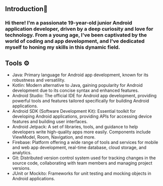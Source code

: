 ## Introduction🤵
### Hi there! I'm a passionate 19-year-old junior Android application developer, driven by a deep curiosity and love for technology. From a young age, I've been captivated by the world of coding and app development, and I've dedicated myself to honing my skills in this dynamic field.

## Tools ⚙️
*  Java: Primary language for Android app development, known for its robustness and versatility.
* Kotlin: Modern alternative to Java, gaining popularity for Android development due to its concise syntax and enhanced features.
* Android Studio: The official IDE for Android app development, providing powerful tools and features tailored specifically for building Android applications.
* Android SDK (Software Development Kit): Essential toolkit for developing Android applications, providing APIs for accessing device features and building user interfaces.
* Android Jetpack: A set of libraries, tools, and guidance to help developers write high-quality apps more easily. Components include ViewModel, Room, Navigation, and more.
* Firebase: Platform offering a wide range of tools and services for mobile and web app development, real-time database, cloud storage, and analytics.
* Git: Distributed version control system used for tracking changes in the source code, collaborating with team members and managing project versions.
* JUnit or Mockito: Frameworks for unit testing and mocking objects in Android applications. 
